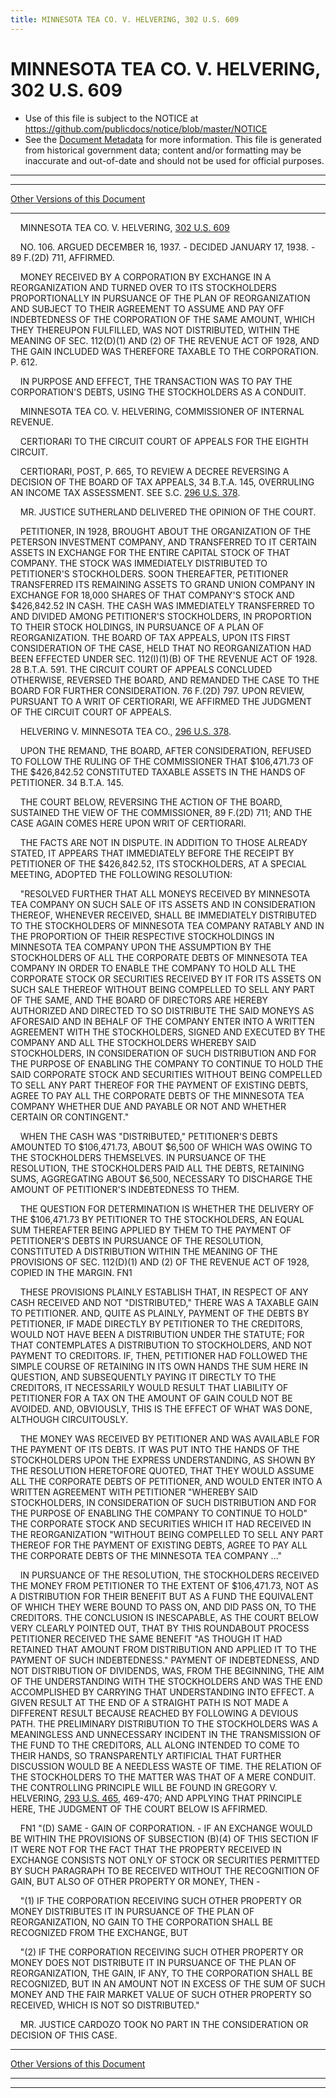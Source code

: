 ```yaml
---
title: MINNESOTA TEA CO. V. HELVERING, 302 U.S. 609
---
```


# MINNESOTA TEA CO. V. HELVERING, 302 U.S. 609

* Use of this file is subject to the NOTICE at https://github.com/publicdocs/notice/blob/master/NOTICE
* See the [Document Metadata](../../../index.md) for more information.
  This file is generated from historical government data; content and/or formatting may be inaccurate and out-of-date and should not be used for official purposes.

----------
----------

[Other Versions of this Document](https://publicdocs.github.io/go/links?ns=uslm-x&ref=%2Fus%2Fcourts%2Fscotus%2FusReporter%2F302%2F609)

----------

    MINNESOTA TEA CO. V. HELVERING, [302 U.S. 609][/us/courts/scotus/usReporter/302/609]

    NO. 106.  ARGUED DECEMBER 16, 1937.  - DECIDED JANUARY 17, 1938.  - 89 F.(2D) 711, AFFIRMED.

    MONEY RECEIVED BY A CORPORATION BY EXCHANGE IN A REORGANIZATION AND TURNED OVER TO ITS STOCKHOLDERS PROPORTIONALLY IN PURSUANCE OF THE PLAN OF REORGANIZATION AND SUBJECT TO THEIR AGREEMENT TO ASSUME AND PAY OFF INDEBTEDNESS OF THE CORPORATION OF THE SAME AMOUNT, WHICH THEY THEREUPON FULFILLED, WAS NOT DISTRIBUTED, WITHIN THE MEANING OF SEC. 112(D)(1) AND (2) OF THE REVENUE ACT OF 1928, AND THE GAIN INCLUDED WAS THEREFORE TAXABLE TO THE CORPORATION.  P. 612.

    IN PURPOSE AND EFFECT, THE TRANSACTION WAS TO PAY THE CORPORATION'S DEBTS, USING THE STOCKHOLDERS AS A CONDUIT.

    MINNESOTA TEA CO. V. HELVERING, COMMISSIONER OF INTERNAL REVENUE.

    CERTIORARI TO THE CIRCUIT COURT OF APPEALS FOR THE EIGHTH CIRCUIT.

    CERTIORARI, POST, P. 665, TO REVIEW A DECREE REVERSING A DECISION OF THE BOARD OF TAX APPEALS, 34 B.T.A. 145, OVERRULING AN INCOME TAX ASSESSMENT.  SEE S.C. [296 U.S. 378][/us/courts/scotus/usReporter/296/378].

    MR. JUSTICE SUTHERLAND DELIVERED THE OPINION OF THE COURT.

    PETITIONER, IN 1928, BROUGHT ABOUT THE ORGANIZATION OF THE PETERSON INVESTMENT COMPANY, AND TRANSFERRED TO IT CERTAIN ASSETS IN EXCHANGE FOR THE ENTIRE CAPITAL STOCK OF THAT COMPANY.  THE STOCK WAS IMMEDIATELY DISTRIBUTED TO PETITIONER'S STOCKHOLDERS.  SOON THEREAFTER, PETITIONER TRANSFERRED ITS REMAINING ASSETS TO GRAND UNION COMPANY IN EXCHANGE FOR 18,000 SHARES OF THAT COMPANY'S STOCK AND $426,842.52 IN CASH.  THE CASH WAS IMMEDIATELY TRANSFERRED TO AND DIVIDED AMONG PETITIONER'S STOCKHOLDERS, IN PROPORTION TO THEIR STOCK HOLDINGS, IN PURSUANCE OF A PLAN OF REORGANIZATION.  THE BOARD OF TAX APPEALS, UPON ITS FIRST CONSIDERATION OF THE CASE, HELD THAT NO REORGANIZATION HAD BEEN EFFECTED UNDER SEC. 112(I)(1)(B) OF THE REVENUE ACT OF 1928.  28 B.T.A. 591.  THE CIRCUIT COURT OF APPEALS CONCLUDED OTHERWISE, REVERSED THE BOARD, AND REMANDED THE CASE TO THE BOARD FOR FURTHER CONSIDERATION.  76 F.(2D) 797.  UPON REVIEW, PURSUANT TO A WRIT OF CERTIORARI, WE AFFIRMED THE JUDGMENT OF THE CIRCUIT COURT OF APPEALS.

    HELVERING V. MINNESOTA TEA CO., [296 U.S. 378][/us/courts/scotus/usReporter/296/378].

    UPON THE REMAND, THE BOARD, AFTER CONSIDERATION, REFUSED TO FOLLOW THE RULING OF THE COMMISSIONER THAT $106,471.73 OF THE $426,842.52 CONSTITUTED TAXABLE ASSETS IN THE HANDS OF PETITIONER.  34 B.T.A. 145.

    THE COURT BELOW, REVERSING THE ACTION OF THE BOARD, SUSTAINED THE VIEW OF THE COMMISSIONER, 89 F.(2D) 711; AND THE CASE AGAIN COMES HERE UPON WRIT OF CERTIORARI.

    THE FACTS ARE NOT IN DISPUTE.  IN ADDITION TO THOSE ALREADY STATED, IT APPEARS THAT IMMEDIATELY BEFORE THE RECEIPT BY PETITIONER OF THE $426,842.52, ITS STOCKHOLDERS, AT A SPECIAL MEETING, ADOPTED THE FOLLOWING RESOLUTION:

    "RESOLVED FURTHER THAT ALL MONEYS RECEIVED BY MINNESOTA TEA COMPANY ON SUCH SALE OF ITS ASSETS AND IN CONSIDERATION THEREOF, WHENEVER RECEIVED, SHALL BE IMMEDIATELY DISTRIBUTED TO THE STOCKHOLDERS OF MINNESOTA TEA COMPANY RATABLY AND IN THE PROPORTION OF THEIR RESPECTIVE STOCKHOLDINGS IN MINNESOTA TEA COMPANY UPON THE ASSUMPTION BY THE STOCKHOLDERS OF ALL THE CORPORATE DEBTS OF MINNESOTA TEA COMPANY IN ORDER TO ENABLE THE COMPANY TO HOLD ALL THE CORPORATE STOCK OR SECURITIES RECEIVED BY IT FOR ITS ASSETS ON SUCH SALE THEREOF WITHOUT BEING COMPELLED TO SELL ANY PART OF THE SAME, AND THE BOARD OF DIRECTORS ARE HEREBY AUTHORIZED AND DIRECTED TO SO DISTRIBUTE THE SAID MONEYS AS AFORESAID AND IN BEHALF OF THE COMPANY ENTER INTO A WRITTEN AGREEMENT WITH THE STOCKHOLDERS, SIGNED AND EXECUTED BY THE COMPANY AND ALL THE STOCKHOLDERS WHEREBY SAID STOCKHOLDERS, IN CONSIDERATION OF SUCH DISTRIBUTION AND FOR THE PURPOSE OF ENABLING THE COMPANY TO CONTINUE TO HOLD THE SAID CORPORATE STOCK AND SECURITIES WITHOUT BEING COMPELLED TO SELL ANY PART THEREOF FOR THE PAYMENT OF EXISTING DEBTS, AGREE TO PAY ALL THE CORPORATE DEBTS OF THE MINNESOTA TEA COMPANY WHETHER DUE AND PAYABLE OR NOT AND WHETHER CERTAIN OR CONTINGENT."

    WHEN THE CASH WAS "DISTRIBUTED," PETITIONER'S DEBTS AMOUNTED TO $106,471.73, ABOUT $6,500 OF WHICH WAS OWING TO THE STOCKHOLDERS THEMSELVES.  IN PURSUANCE OF THE RESOLUTION, THE STOCKHOLDERS PAID ALL THE DEBTS, RETAINING SUMS, AGGREGATING ABOUT $6,500, NECESSARY TO DISCHARGE THE AMOUNT OF PETITIONER'S INDEBTEDNESS TO THEM.

    THE QUESTION FOR DETERMINATION IS WHETHER THE DELIVERY OF THE $106,471.73 BY PETITIONER TO THE STOCKHOLDERS, AN EQUAL SUM THEREAFTER BEING APPLIED BY THEM TO THE PAYMENT OF PETITIONER'S DEBTS IN PURSUANCE OF THE RESOLUTION, CONSTITUTED A DISTRIBUTION WITHIN THE MEANING OF THE PROVISIONS OF SEC. 112(D)(1) AND (2) OF THE REVENUE ACT OF 1928, COPIED IN THE MARGIN.  FN1

    THESE PROVISIONS PLAINLY ESTABLISH THAT, IN RESPECT OF ANY CASH RECEIVED AND NOT "DISTRIBUTED," THERE WAS A TAXABLE GAIN TO PETITIONER.  AND, QUITE AS PLAINLY, PAYMENT OF THE DEBTS BY PETITIONER, IF MADE DIRECTLY BY PETITIONER TO THE CREDITORS, WOULD NOT HAVE BEEN A DISTRIBUTION UNDER THE STATUTE; FOR THAT CONTEMPLATES A DISTRIBUTION TO STOCKHOLDERS, AND NOT PAYMENT TO CREDITORS.  IF, THEN, PETITIONER HAD FOLLOWED THE SIMPLE COURSE OF RETAINING IN ITS OWN HANDS THE SUM HERE IN QUESTION, AND SUBSEQUENTLY PAYING IT DIRECTLY TO THE CREDITORS, IT NECESSARILY WOULD RESULT THAT LIABILITY OF PETITIONER FOR A TAX ON THE AMOUNT OF GAIN COULD NOT BE AVOIDED.  AND, OBVIOUSLY, THIS IS THE EFFECT OF WHAT WAS DONE, ALTHOUGH CIRCUITOUSLY.

    THE MONEY WAS RECEIVED BY PETITIONER AND WAS AVAILABLE FOR THE PAYMENT OF ITS DEBTS.  IT WAS PUT INTO THE HANDS OF THE STOCKHOLDERS UPON THE EXPRESS UNDERSTANDING, AS SHOWN BY THE RESOLUTION HERETOFORE QUOTED, THAT THEY WOULD ASSUME ALL THE CORPORATE DEBTS OF PETITIONER, AND WOULD ENTER INTO A WRITTEN AGREEMENT WITH PETITIONER "WHEREBY SAID STOCKHOLDERS, IN CONSIDERATION OF SUCH DISTRIBUTION AND FOR THE PURPOSE OF ENABLING THE COMPANY TO CONTINUE TO HOLD" THE CORPORATE STOCK AND SECURITIES WHICH IT HAD RECEIVED IN THE REORGANIZATION "WITHOUT BEING COMPELLED TO SELL ANY PART THEREOF FOR THE PAYMENT OF EXISTING DEBTS, AGREE TO PAY ALL THE CORPORATE DEBTS OF THE MINNESOTA TEA COMPANY ..."

    IN PURSUANCE OF THE RESOLUTION, THE STOCKHOLDERS RECEIVED THE MONEY FROM PETITIONER TO THE EXTENT OF $106,471.73, NOT AS A DISTRIBUTION FOR THEIR BENEFIT BUT AS A FUND THE EQUIVALENT OF WHICH THEY WERE BOUND TO PASS ON, AND DID PASS ON, TO THE CREDITORS.  THE CONCLUSION IS INESCAPABLE, AS THE COURT BELOW VERY CLEARLY POINTED OUT, THAT BY THIS ROUNDABOUT PROCESS PETITIONER RECEIVED THE SAME BENEFIT "AS THOUGH IT HAD RETAINED THAT AMOUNT FROM DISTRIBUTION AND APPLIED IT TO THE PAYMENT OF SUCH INDEBTEDNESS."  PAYMENT OF INDEBTEDNESS, AND NOT DISTRIBUTION OF DIVIDENDS, WAS, FROM THE BEGINNING, THE AIM OF THE UNDERSTANDING WITH THE STOCKHOLDERS AND WAS THE END ACCOMPLISHED BY CARRYING THAT UNDERSTANDING INTO EFFECT.  A GIVEN RESULT AT THE END OF A STRAIGHT PATH IS NOT MADE A DIFFERENT RESULT BECAUSE REACHED BY FOLLOWING A DEVIOUS PATH.  THE PRELIMINARY DISTRIBUTION TO THE STOCKHOLDERS WAS A MEANINGLESS AND UNNECESSARY INCIDENT IN THE TRANSMISSION OF THE FUND TO THE CREDITORS, ALL ALONG INTENDED TO COME TO THEIR HANDS, SO TRANSPARENTLY ARTIFICIAL THAT FURTHER DISCUSSION WOULD BE A NEEDLESS WASTE OF TIME.  THE RELATION OF THE STOCKHOLDERS TO THE MATTER WAS THAT OF A MERE CONDUIT.  THE CONTROLLING PRINCIPLE WILL BE FOUND IN GREGORY V. HELVERING, [293 U.S. 465][/us/courts/scotus/usReporter/293/465], 469-470; AND APPLYING THAT PRINCIPLE HERE, THE JUDGMENT OF THE COURT BELOW IS AFFIRMED.

    FN1  "(D)  SAME - GAIN OF CORPORATION.  - IF AN EXCHANGE WOULD BE WITHIN THE PROVISIONS OF SUBSECTION (B)(4) OF THIS SECTION IF IT WERE NOT FOR THE FACT THAT THE PROPERTY RECEIVED IN EXCHANGE CONSISTS NOT ONLY OF STOCK OR SECURITIES PERMITTED BY SUCH PARAGRAPH TO BE RECEIVED WITHOUT THE RECOGNITION OF GAIN, BUT ALSO OF OTHER PROPERTY OR MONEY, THEN -

    "(1)  IF THE CORPORATION RECEIVING SUCH OTHER PROPERTY OR MONEY DISTRIBUTES IT IN PURSUANCE OF THE PLAN OF REORGANIZATION, NO GAIN TO THE CORPORATION SHALL BE RECOGNIZED FROM THE EXCHANGE, BUT

    "(2)  IF THE CORPORATION RECEIVING SUCH OTHER PROPERTY OR MONEY DOES NOT DISTRIBUTE IT IN PURSUANCE OF THE PLAN OF REORGANIZATION, THE GAIN, IF ANY, TO THE CORPORATION SHALL BE RECOGNIZED, BUT IN AN AMOUNT NOT IN EXCESS OF THE SUM OF SUCH MONEY AND THE FAIR MARKET VALUE OF SUCH OTHER PROPERTY SO RECEIVED, WHICH IS NOT SO DISTRIBUTED."

    MR. JUSTICE CARDOZO TOOK NO PART IN THE CONSIDERATION OR DECISION OF THIS CASE.

----------

[Other Versions of this Document](https://publicdocs.github.io/go/links?ns=uslm-x&ref=%2Fus%2Fcourts%2Fscotus%2FusReporter%2F302%2F609)

----------
----------

[/us/courts/scotus/usReporter/302/609]: https://publicdocs.github.io/go/links?ns=uslm-x&ref=%2Fus%2Fcourts%2Fscotus%2FusReporter%2F302%2F609
[/us/courts/scotus/usReporter/296/378]: https://publicdocs.github.io/go/links?ns=uslm-x&ref=%2Fus%2Fcourts%2Fscotus%2FusReporter%2F296%2F378
[/us/courts/scotus/usReporter/296/378]: https://publicdocs.github.io/go/links?ns=uslm-x&ref=%2Fus%2Fcourts%2Fscotus%2FusReporter%2F296%2F378
[/us/courts/scotus/usReporter/293/465]: https://publicdocs.github.io/go/links?ns=uslm-x&ref=%2Fus%2Fcourts%2Fscotus%2FusReporter%2F293%2F465



